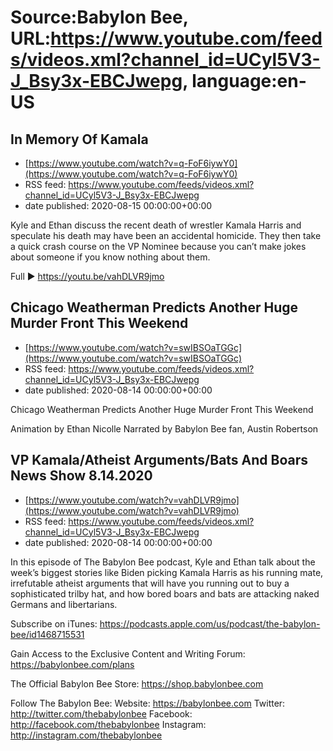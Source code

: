 # Source:Babylon Bee, URL:https://www.youtube.com/feeds/videos.xml?channel_id=UCyl5V3-J_Bsy3x-EBCJwepg, language:en-US

## In Memory Of Kamala
 - [https://www.youtube.com/watch?v=q-FoF6iywY0](https://www.youtube.com/watch?v=q-FoF6iywY0)
 - RSS feed: https://www.youtube.com/feeds/videos.xml?channel_id=UCyl5V3-J_Bsy3x-EBCJwepg
 - date published: 2020-08-15 00:00:00+00:00

Kyle and Ethan discuss the recent death of wrestler Kamala Harris and speculate his death may have been an accidental homicide. They then take a quick crash course on the VP Nominee because you can’t make jokes about someone if you know nothing about them. 

Full ▶️  https://youtu.be/vahDLVR9jmo

## Chicago Weatherman Predicts Another Huge Murder Front This Weekend
 - [https://www.youtube.com/watch?v=swIBSOaTGGc](https://www.youtube.com/watch?v=swIBSOaTGGc)
 - RSS feed: https://www.youtube.com/feeds/videos.xml?channel_id=UCyl5V3-J_Bsy3x-EBCJwepg
 - date published: 2020-08-14 00:00:00+00:00

Chicago Weatherman Predicts Another Huge Murder Front This Weekend

Animation by Ethan Nicolle
Narrated by Babylon Bee fan, Austin Robertson

## VP Kamala/Atheist Arguments/Bats And Boars News Show 8.14.2020
 - [https://www.youtube.com/watch?v=vahDLVR9jmo](https://www.youtube.com/watch?v=vahDLVR9jmo)
 - RSS feed: https://www.youtube.com/feeds/videos.xml?channel_id=UCyl5V3-J_Bsy3x-EBCJwepg
 - date published: 2020-08-14 00:00:00+00:00

In this episode of The Babylon Bee podcast, Kyle and Ethan talk about the week’s biggest stories like Biden picking Kamala Harris as his running mate, irrefutable atheist arguments that will have you running out to buy a sophisticated trilby hat, and how bored boars and bats are attacking naked Germans and libertarians.

Subscribe on iTunes: https://podcasts.apple.com/us/podcast/the-babylon-bee/id1468715531

Gain Access to the Exclusive Content and Writing Forum: https://babylonbee.com/plans

The Official Babylon Bee Store: https://shop.babylonbee.com

Follow The Babylon Bee:
Website: https://babylonbee.com
Twitter: http://twitter.com/thebabylonbee
Facebook: http://facebook.com/thebabylonbee
Instagram: http://instagram.com/thebabylonbee

